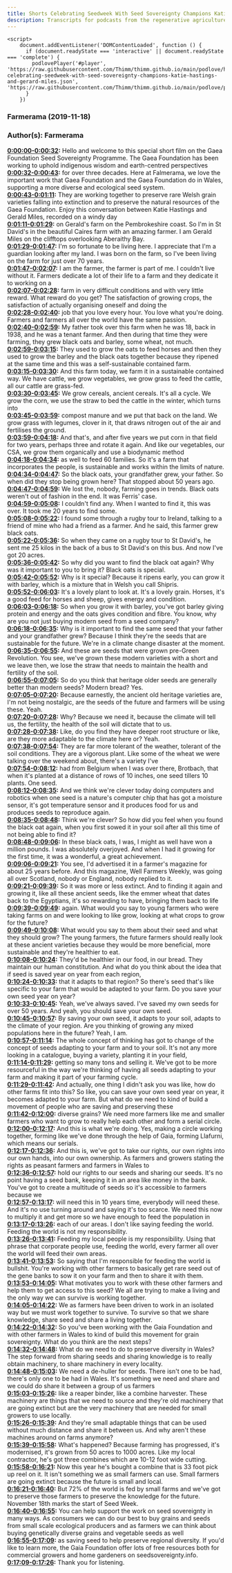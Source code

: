 ```yaml
---
title: Shorts Celebrating Seedweek With Seed Sovereignty Champions Katie Hastings And Gerard Miles
description: Transcripts for podcasts from the regenerative agriculture space. Search and find episodes and timestamps.
---
```


<script src="https://cdn.podlove.org/web-player/embed.js"></script>
    <script>
        document.addEventListener('DOMContentLoaded', function () {
          if (document.readyState === 'interactive' || document.readyState === 'complete') {
            podlovePlayer('#player', 'https://raw.githubusercontent.com/Thimm/thimm.github.io/main/podlove/https://raw.githubusercontent.com/Thimm/thimm.github.io/main/podlove/podlove/Farmerama/Shorts-celebrating-seedweek-with-seed-sovereignty-champions-katie-hastings-and-gerard-miles.json', 'https://raw.githubusercontent.com/Thimm/thimm.github.io/main/podlove/podlove/Farmerama/config.json').then(registerExternalEvents('player'))
          }
        })
  </script>

### Farmerama  (2019-11-18)  
### Author(s): Farmerama  

**[0:00:00-0:00:32](https://soundcloud.com/farmerama-radio/gaia-fondation-black-oats#t=0:00:00):**  Hello and welcome to this special short film on the  Gaea Foundation Seed Sovereignty Programme.  The Gaea Foundation has been working to uphold indigenous wisdom and earth-centred perspectives  
**[0:00:32-0:00:43](https://soundcloud.com/farmerama-radio/gaia-fondation-black-oats#t=0:00:32):**  for over three decades.  Here at Falmerama, we love the important work that Gaea Foundation and the Gaea Foundation  do in Wales, supporting a more diverse and ecological seed system.  
**[0:00:43-0:01:11](https://soundcloud.com/farmerama-radio/gaia-fondation-black-oats#t=0:00:43):**  They are working together to preserve rare Welsh grain varieties falling into extinction  and to preserve the natural resources of the Gaea Foundation.  Enjoy this conversation between Katie Hastings and Gerald Miles, recorded on a windy day  
**[0:01:11-0:01:29](https://soundcloud.com/farmerama-radio/gaia-fondation-black-oats#t=0:01:11):**  on Gerald's farm on the Pembrokeshire coast.  So I'm in St David's in the beautiful Caires farm with an amazing farmer.  I am Gerald Miles on the clifftops overlooking Aberaithy Bay.  
**[0:01:29-0:01:47](https://soundcloud.com/farmerama-radio/gaia-fondation-black-oats#t=0:01:29):**  I'm so fortunate to be living here.  I appreciate that I'm a guardian looking after my land.  I was born on the farm, so I've been living on the farm for just over 70 years.  
**[0:01:47-0:02:07](https://soundcloud.com/farmerama-radio/gaia-fondation-black-oats#t=0:01:47):**  I am the farmer, the farmer is part of me.  I couldn't live without it.  Farmers dedicate a lot of their life to a farm and they dedicate it to working on a  
**[0:02:07-0:02:28](https://soundcloud.com/farmerama-radio/gaia-fondation-black-oats#t=0:02:07):**  farm in very difficult conditions and with very little reward.  What reward do you get?  The satisfaction of growing crops, the satisfaction of actually organising oneself and doing the  
**[0:02:28-0:02:40](https://soundcloud.com/farmerama-radio/gaia-fondation-black-oats#t=0:02:28):**  job that you love every hour.  You love what you're doing.  Farmers and farmers all over the world have the same passion.  
**[0:02:40-0:02:59](https://soundcloud.com/farmerama-radio/gaia-fondation-black-oats#t=0:02:40):**  My father took over this farm when he was 18, back in 1938, and he was a tenant farmer.  And then during that time they were farming, they grew black oats and barley, some wheat,  not much.  
**[0:02:59-0:03:15](https://soundcloud.com/farmerama-radio/gaia-fondation-black-oats#t=0:02:59):**  They used to grow the oats to feed horses and then they used to grow the barley and  the black oats together because they ripened at the same time and this was a self-sustainable  contained farm.  
**[0:03:15-0:03:30](https://soundcloud.com/farmerama-radio/gaia-fondation-black-oats#t=0:03:15):**  And this farm today, we farm it in a sustainable contained way.  We have cattle, we grow vegetables, we grow grass to feed the cattle, all our cattle are  grass-fed.  
**[0:03:30-0:03:45](https://soundcloud.com/farmerama-radio/gaia-fondation-black-oats#t=0:03:30):**  We grow cereals, ancient cereals.  It's all a cycle.  We grow the corn, we use the straw to bed the cattle in the winter, which turns into  
**[0:03:45-0:03:59](https://soundcloud.com/farmerama-radio/gaia-fondation-black-oats#t=0:03:45):**  compost manure and we put that back on the land.  We grow grass with legumes, clover in it, that draws nitrogen out of the air and fertilises  the ground.  
**[0:03:59-0:04:18](https://soundcloud.com/farmerama-radio/gaia-fondation-black-oats#t=0:03:59):**  And that's, and after five years we put corn in that field for two years, perhaps  three and rotate it again.  And like our vegetables, our CSA, we grow them organically and use a biodynamic method  
**[0:04:18-0:04:34](https://soundcloud.com/farmerama-radio/gaia-fondation-black-oats#t=0:04:18):**  as well to feed 60 families.  So it's a farm that incorporates the people, is sustainable and works within the limits  of nature.  
**[0:04:34-0:04:47](https://soundcloud.com/farmerama-radio/gaia-fondation-black-oats#t=0:04:34):**  So the black oats, your grandfather grew, your father.  So when did they stop being grown here?  That stopped about 50 years ago.  
**[0:04:47-0:04:59](https://soundcloud.com/farmerama-radio/gaia-fondation-black-oats#t=0:04:47):**  We lost the, nobody, farming goes in trends.  Black oats weren't out of fashion in the end.  It was Ferris' case.  
**[0:04:59-0:05:08](https://soundcloud.com/farmerama-radio/gaia-fondation-black-oats#t=0:04:59):**  I couldn't find any.  When I wanted to find it, this was over.  It took me 20 years to find some.  
**[0:05:08-0:05:22](https://soundcloud.com/farmerama-radio/gaia-fondation-black-oats#t=0:05:08):**  I found some through a rugby tour to Ireland, talking to a friend of mine who had a friend  as a farmer.  And he said, this farmer grew black oats.  
**[0:05:22-0:05:36](https://soundcloud.com/farmerama-radio/gaia-fondation-black-oats#t=0:05:22):**  So when they came on a rugby tour to St David's, he sent me 25 kilos in the back of a bus to  St David's on this bus.  And now I've got 20 acres.  
**[0:05:36-0:05:42](https://soundcloud.com/farmerama-radio/gaia-fondation-black-oats#t=0:05:36):**  So why did you want to find the black oat again?  Why was it important to you to bring it?  Black oats is special.  
**[0:05:42-0:05:52](https://soundcloud.com/farmerama-radio/gaia-fondation-black-oats#t=0:05:42):**  Why is it special?  Because it ripens early, you can grow it with barley, which is a mixture that in Welsh you  call Shipris.  
**[0:05:52-0:06:03](https://soundcloud.com/farmerama-radio/gaia-fondation-black-oats#t=0:05:52):**  It's a lovely plant to look at.  It's a lovely grain.  Horses, it's a good feed for horses and sheep, gives energy and condition.  
**[0:06:03-0:06:18](https://soundcloud.com/farmerama-radio/gaia-fondation-black-oats#t=0:06:03):**  So when you grow it with barley, you've got barley giving protein and energy and the oats  gives condition and fibre.  You know, why are you not just buying modern seed from a seed company?  
**[0:06:18-0:06:35](https://soundcloud.com/farmerama-radio/gaia-fondation-black-oats#t=0:06:18):**  Why is it important to find the same seed that your father and your grandfather grew?  Because I think they're the seeds that are sustainable for the future.  We're in a climate change disaster at the moment.  
**[0:06:35-0:06:55](https://soundcloud.com/farmerama-radio/gaia-fondation-black-oats#t=0:06:35):**  And these are seeds that were grown pre-Green Revolution.  You see, we've grown these modern varieties with a short and we leave then, we lose the  straw that needs to maintain the health and fertility of the soil.  
**[0:06:55-0:07:05](https://soundcloud.com/farmerama-radio/gaia-fondation-black-oats#t=0:06:55):**  So do you think that heritage older seeds are generally better than modern seeds?  Modern bread?  Yes.  
**[0:07:05-0:07:20](https://soundcloud.com/farmerama-radio/gaia-fondation-black-oats#t=0:07:05):**  Because earnestly, the ancient old heritage varieties are, I'm not being nostalgic, are  the seeds of the future and farmers will be using these.  Yeah.  
**[0:07:20-0:07:28](https://soundcloud.com/farmerama-radio/gaia-fondation-black-oats#t=0:07:20):**  Why?  Because we need it, because the climate will tell us, the fertility, the health of the  soil will dictate that to us.  
**[0:07:28-0:07:38](https://soundcloud.com/farmerama-radio/gaia-fondation-black-oats#t=0:07:28):**  Like, do you find they have deeper root structure or like, are they more adaptable to the climate  here or?  Yeah.  
**[0:07:38-0:07:54](https://soundcloud.com/farmerama-radio/gaia-fondation-black-oats#t=0:07:38):**  They are far more tolerant of the weather, tolerant of the soil conditions.  They are a vigorous plant.  Like some of the wheat we were talking over the weekend about, there's a variety I've  
**[0:07:54-0:08:12](https://soundcloud.com/farmerama-radio/gaia-fondation-black-oats#t=0:07:54):**  had from Belgium when I was over there, Brotbach, that when it's planted at a distance of rows  of 10 inches, one seed tillers 10 plants.  One seed.  
**[0:08:12-0:08:35](https://soundcloud.com/farmerama-radio/gaia-fondation-black-oats#t=0:08:12):**  And we think we're clever today doing computers and robotics when one seed is a nature's  computer chip that has got a moisture sensor, it's got temperature sensor and it produces  food for us and produces seeds to reproduce again.  
**[0:08:35-0:08:48](https://soundcloud.com/farmerama-radio/gaia-fondation-black-oats#t=0:08:35):**  Think we're clever?  So how did you feel when you found the black oat again, when you first sowed it in your  soil after all this time of not being able to find it?  
**[0:08:48-0:09:06](https://soundcloud.com/farmerama-radio/gaia-fondation-black-oats#t=0:08:48):**  In these black oats, I was, I might as well have won a million pounds.  I was absolutely overjoyed.  And when I had it growing for the first time, it was a wonderful, a great achievement.  
**[0:09:06-0:09:21](https://soundcloud.com/farmerama-radio/gaia-fondation-black-oats#t=0:09:06):**  You see, I'd advertised it in a farmer's magazine for about 25 years before.  And this magazine, Well Farmers Weekly, was going all over Scotland, nobody or England,  nobody replied to it.  
**[0:09:21-0:09:39](https://soundcloud.com/farmerama-radio/gaia-fondation-black-oats#t=0:09:21):**  So it was more or less extinct.  And to finding it again and growing it, like all these ancient seeds, like the emmer wheat  that dates back to the Egyptians, it's so rewarding to have, bringing them back to life  
**[0:09:39-0:09:49](https://soundcloud.com/farmerama-radio/gaia-fondation-black-oats#t=0:09:39):**  again.  What would you say to young farmers who were taking farms on and were looking to like grow,  looking at what crops to grow for the future?  
**[0:09:49-0:10:08](https://soundcloud.com/farmerama-radio/gaia-fondation-black-oats#t=0:09:49):**  What would you say to them about their seed and what they should grow?  The young farmers, the future farmers should really look at these ancient varieties because  they would be more beneficial, more sustainable and they're healthier to eat.  
**[0:10:08-0:10:24](https://soundcloud.com/farmerama-radio/gaia-fondation-black-oats#t=0:10:08):**  They'd be healthier in our food, in our bread.  They maintain our human constitution.  And what do you think about the idea that if seed is saved year on year from each region,  
**[0:10:24-0:10:33](https://soundcloud.com/farmerama-radio/gaia-fondation-black-oats#t=0:10:24):**  that it adapts to that region?  So there's seed that's like specific to your farm that would be adapted to your farm.  Do you save your own seed year on year?  
**[0:10:33-0:10:45](https://soundcloud.com/farmerama-radio/gaia-fondation-black-oats#t=0:10:33):**  Yeah, we've always saved.  I've saved my own seeds for over 50 years.  And yeah, you should save your own seed.  
**[0:10:45-0:10:57](https://soundcloud.com/farmerama-radio/gaia-fondation-black-oats#t=0:10:45):**  By saving your own seed, it adapts to your soil, adapts to the climate of your region.  Are you thinking of growing any mixed populations here in the future?  Yeah, I am.  
**[0:10:57-0:11:14](https://soundcloud.com/farmerama-radio/gaia-fondation-black-oats#t=0:10:57):**  The whole concept of thinking has got to change of the concept of seeds adapting to your farm  and to your soil.  It's not any more looking in a catalogue, buying a variety, planting it in your field,  
**[0:11:14-0:11:29](https://soundcloud.com/farmerama-radio/gaia-fondation-black-oats#t=0:11:14):**  getting so many tons and selling it.  We've got to be more resourceful in the way we're thinking of having all seeds adapting  to your farm and making it part of your farming cycle.  
**[0:11:29-0:11:42](https://soundcloud.com/farmerama-radio/gaia-fondation-black-oats#t=0:11:29):**  And actually, one thing I didn't ask you was like, how do other farms fit into this?  So like, you can save your own seed year on year, it becomes adapted to your farm.  But what do we need to kind of build a movement of people who are saving and preserving these  
**[0:11:42-0:12:00](https://soundcloud.com/farmerama-radio/gaia-fondation-black-oats#t=0:11:42):**  diverse grains?  We need more farmers like me and smaller farmers who want to grow to really help each other  and form a serial circle.  
**[0:12:00-0:12:17](https://soundcloud.com/farmerama-radio/gaia-fondation-black-oats#t=0:12:00):**  And this is what we're doing.  Yes, making a circle working together, forming like we've done through the help of Gaia,  forming Llafurni, which means our serials.  
**[0:12:17-0:12:36](https://soundcloud.com/farmerama-radio/gaia-fondation-black-oats#t=0:12:17):**  And this is, we've got to take our rights, our own rights into our own hands, into our  own ownership.  As farmers and growers stating the rights as peasant farmers and farmers in Wales to  
**[0:12:36-0:12:57](https://soundcloud.com/farmerama-radio/gaia-fondation-black-oats#t=0:12:36):**  hold our rights to our seeds and sharing our seeds.  It's no point having a seed bank, keeping it in an area like money in the bank.  You've got to create a multitude of seeds so it's accessible to farmers because we  
**[0:12:57-0:13:17](https://soundcloud.com/farmerama-radio/gaia-fondation-black-oats#t=0:12:57):**  will need this in 10 years time, everybody will need these.  And it's no use turning around and saying it's too scarce.  We need this now to multiply it and get more so we have enough to feed the population in  
**[0:13:17-0:13:26](https://soundcloud.com/farmerama-radio/gaia-fondation-black-oats#t=0:13:17):**  each of our areas.  I don't like saying feeding the world.  Feeding the world is not my responsibility.  
**[0:13:26-0:13:41](https://soundcloud.com/farmerama-radio/gaia-fondation-black-oats#t=0:13:26):**  Feeding my local people is my responsibility.  Using that phrase that corporate people use, feeding the world, every farmer all over the  world will feed their own areas.  
**[0:13:41-0:13:53](https://soundcloud.com/farmerama-radio/gaia-fondation-black-oats#t=0:13:41):**  So saying that I'm responsible for feeding the world is bullshit.  You're working with other farmers to basically get rare seed out of the gene banks to sow  it on your farm and then to share it with them.  
**[0:13:53-0:14:05](https://soundcloud.com/farmerama-radio/gaia-fondation-black-oats#t=0:13:53):**  What motivates you to work with these other farmers and help them to get access to this  seed?  We all are trying to make a living and the only way we can survive is working together.  
**[0:14:05-0:14:22](https://soundcloud.com/farmerama-radio/gaia-fondation-black-oats#t=0:14:05):**  We as farmers have been driven to work in an isolated way but we must work together  to survive.  To survive so that we share knowledge, share seed and share a living together.  
**[0:14:22-0:14:32](https://soundcloud.com/farmerama-radio/gaia-fondation-black-oats#t=0:14:22):**  So you've been working with the Gaia Foundation and with other farmers in Wales to kind of  build this movement for grain sovereignty.  What do you think are the next steps?  
**[0:14:32-0:14:48](https://soundcloud.com/farmerama-radio/gaia-fondation-black-oats#t=0:14:32):**  What do we need to do to preserve diversity in Wales?  The step forward from sharing seeds and sharing knowledge is to really obtain machinery, to  share machinery in every locality.  
**[0:14:48-0:15:03](https://soundcloud.com/farmerama-radio/gaia-fondation-black-oats#t=0:14:48):**  We need a de-huller for seeds.  There isn't one to be had, there's only one to be had in Wales.  It's something we need and share and we could do share it between a group of us farmers  
**[0:15:03-0:15:26](https://soundcloud.com/farmerama-radio/gaia-fondation-black-oats#t=0:15:03):**  like a reaper binder, like a combine harvester.  These machinery are things that we need to source and they're old machinery that are  going extinct but are the very machinery that are needed for small growers to use locally.  
**[0:15:26-0:15:39](https://soundcloud.com/farmerama-radio/gaia-fondation-black-oats#t=0:15:26):**  And they're small adaptable things that can be used without much distance and share it  between us.  And why aren't these machines around on farms anymore?  
**[0:15:39-0:15:58](https://soundcloud.com/farmerama-radio/gaia-fondation-black-oats#t=0:15:39):**  What's happened?  Because farming has progressed, it's modernised, it's grown from 50 acres to 1000 acres.  Like my local contractor, he's got three combines which are 10-12 foot wide cutting.  
**[0:15:58-0:16:21](https://soundcloud.com/farmerama-radio/gaia-fondation-black-oats#t=0:15:58):**  Now this year he's bought a combine that is 33 foot pick up reel on it.  It isn't something we as small farmers can use.  Small farmers are going extinct because the future is small and local.  
**[0:16:21-0:16:40](https://soundcloud.com/farmerama-radio/gaia-fondation-black-oats#t=0:16:21):**  But 72% of the world is fed by small farms and we've got to preserve those farmers  to preserve the knowledge for the future.  November 18th marks the start of Seed Week.  
**[0:16:40-0:16:55](https://soundcloud.com/farmerama-radio/gaia-fondation-black-oats#t=0:16:40):**  You can help support the work on seed sovereignty in many ways.  As consumers we can do our best to buy grains and seeds from small scale ecological producers  and as farmers we can think about buying genetically diverse grains and vegetable seeds as well  
**[0:16:55-0:17:09](https://soundcloud.com/farmerama-radio/gaia-fondation-black-oats#t=0:16:55):**  as saving seed to help preserve regional diversity.  If you'd like to learn more, the Gaia Foundation offer lots of free resources both for commercial  growers and home gardeners on seedsovereignty.info.  
**[0:17:09-0:17:26](https://soundcloud.com/farmerama-radio/gaia-fondation-black-oats#t=0:17:09):**  Thank you for listening.  